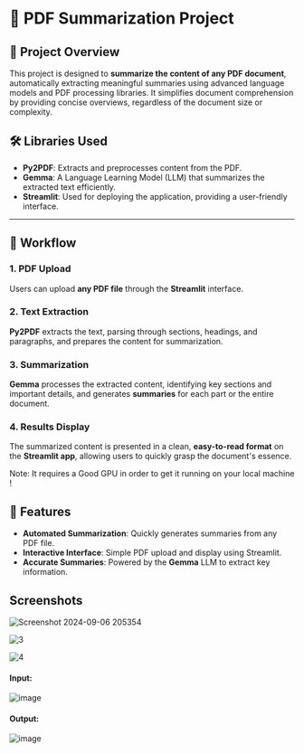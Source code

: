 <h1>📄 PDF Summarization Project</h1>

<h2>📝 Project Overview</h2>
<p>
  This project is designed to <strong>summarize the content of any PDF document</strong>, automatically extracting meaningful summaries using advanced language models and PDF processing libraries. It simplifies document comprehension by providing concise overviews, regardless of the document size or complexity.
</p>

<h2>🛠️ Libraries Used</h2>
<ul>
  <li><strong>Py2PDF</strong></a>: Extracts and preprocesses content from the PDF.</li>
  <li><strong>Gemma</strong></a>: A Language Learning Model (LLM) that summarizes the extracted text efficiently.</li>
  <li><strong>Streamlit</strong></a>: Used for deploying the application, providing a user-friendly interface.</li>
</ul>

<hr>

<h2>🔄 Workflow</h2>

<h3>1. PDF Upload</h3>
<p>Users can upload <strong>any PDF file</strong> through the <strong>Streamlit</strong> interface.</p>

<h3>2. Text Extraction</h3>
<p><strong>Py2PDF</strong> extracts the text, parsing through sections, headings, and paragraphs, and prepares the content for summarization.</p>

<h3>3. Summarization</h3>
<p><strong>Gemma</strong> processes the extracted content, identifying key sections and important details, and generates <strong>summaries</strong> for each part or the entire document.</p>

<h3>4. Results Display</h3>
<p>The summarized content is presented in a clean, <strong>easy-to-read format</strong> on the <strong>Streamlit app</strong>, allowing users to quickly grasp the document's essence.</p>
<p>Note: It requires a Good GPU in order to get it running on your local machine ! </p>


<h2>🎯 Features</h2>
<ul>
  <li><strong>Automated Summarization</strong>: Quickly generates summaries from any PDF file.</li>
  <li><strong>Interactive Interface</strong>: Simple PDF upload and display using Streamlit.</li>
  <li><strong>Accurate Summaries</strong>: Powered by the <strong>Gemma</strong> LLM to extract key information.</li>
</ul>

<h2>Screenshots</h2>

![Screenshot 2024-09-06 205354](https://github.com/user-attachments/assets/d508c5bb-a998-433a-a632-a5a5d1041609)

![3](https://github.com/user-attachments/assets/f7038029-4615-4152-85e7-7eb686fa9619)


![4](https://github.com/user-attachments/assets/0acf311d-113d-446c-9187-8c25af38ddb3)



<h4>Input:</h4>

![image](https://github.com/user-attachments/assets/9374ec0d-d79b-456b-bb1d-627a296e422c)

<h4>Output:</h4>

![image](https://github.com/user-attachments/assets/dc046346-c15c-4b35-a2ee-58f9fc6320bd)
